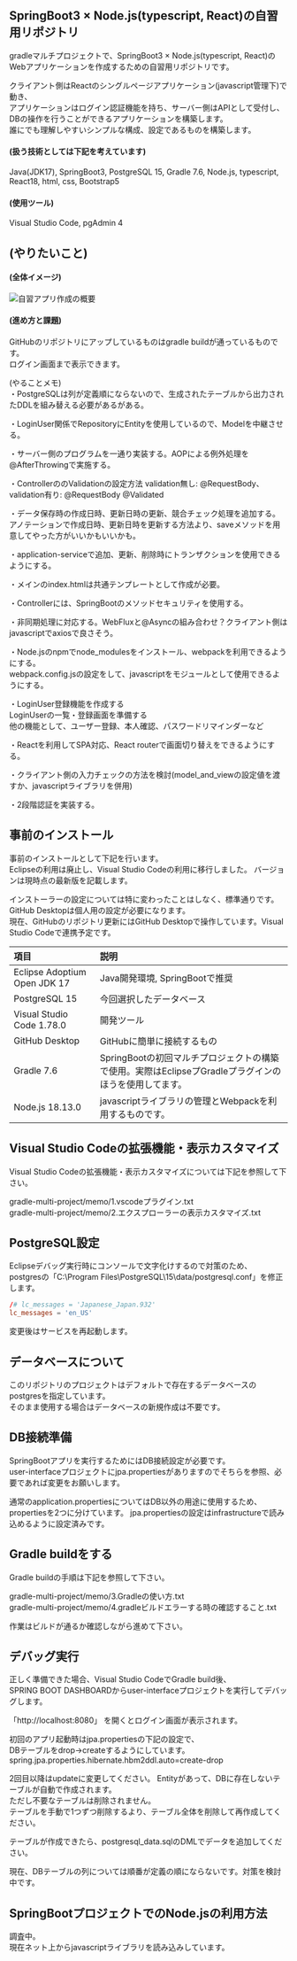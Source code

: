 ## SpringBoot3 × Node.js(typescript, React)の自習用リポジトリ
gradleマルチプロジェクトで、SpringBoot3 × Node.js(typescript, React)の  
Webアプリケーションを作成するための自習用リポジトリです。  

クライアント側はReactのシングルページアプリケーション(javascript管理下)で動き、  
アプリケーションはログイン認証機能を持ち、サーバー側はAPIとして受付し、  
DBの操作を行うことができるアプリケーションを構築します。  
誰にでも理解しやすいシンプルな構成、設定であるものを構築します。   

#### (扱う技術としては下記を考えています)
Java(JDK17), SpringBoot3, PostgreSQL 15, Gradle 7.6, Node.js, typescript, React18, html, css, Bootstrap5  

#### (使用ツール)
Visual Studio Code, pgAdmin 4  

## (やりたいこと)

#### (全体イメージ)  
![自習アプリ作成の概要](https://user-images.githubusercontent.com/32920703/218778468-d0df6e7e-dd67-4ebc-9114-6b9c745dd639.png)


#### (進め方と課題)  
GitHubのリポジトリにアップしているものはgradle buildが通っているものです。  
ログイン画面まで表示できます。  

(やることメモ)  
・PostgreSQLは列が定義順にならないので、生成されたテーブルから出力されたDDLを組み替える必要があるがある。  

・LoginUser関係でRepositoryにEntityを使用しているので、Modelを中継させる。

・サーバー側のプログラムを一通り実装する。AOPによる例外処理を@AfterThrowingで実施する。 

・ControllerののValidationの設定方法
validation無し: @RequestBody、validation有り: @RequestBody @Validated  

・データ保存時の作成日時、更新日時の更新、競合チェック処理を追加する。
アノテーションで作成日時、更新日時を更新する方法より、saveメソッドを用意してやった方がいいかもいいかも。  

・application-serviceで追加、更新、削除時にトランザクションを使用できるようにする。  

・メインのindex.htmlは共通テンプレートとして作成が必要。  

・Controllerには、SpringBootのメソッドセキュリティを使用する。  

・非同期処理に対応する。WebFluxと@Asyncの組み合わせ？クライアント側はjavascriptでaxiosで良さそう。

・Node.jsのnpmでnode_modulesをインストール、webpackを利用できるようにする。  
webpack.config.jsの設定をして、javascriptをモジュールとして使用できるようにする。    

・LoginUser登録機能を作成する  
LoginUserの一覧・登録画面を準備する  
他の機能として、ユーザー登録、本人確認、パスワードリマインダーなど  

・Reactを利用してSPA対応、React routerで画面切り替えをできるようにする。  

・クライアント側の入力チェックの方法を検討(model_and_viewの設定値を渡すか、javascriptライブラリを併用)

・2段階認証を実装する。  


## 事前のインストール
事前のインストールとして下記を行います。  
Eclipseの利用は廃止し、Visual Studio Codeの利用に移行しました。
バージョンは現時点の最新版を記載します。  

インストーラーの設定については特に変わったことはしなく、標準通りです。  
GitHub Desktopは個人用の設定が必要になります。  
現在、GitHubのリポジトリ更新にはGitHub Desktopで操作しています。Visual Studio Codeで連携予定です。  

| 項目 | 説明 |
| :--- | :--- |
| Eclipse Adoptium Open JDK 17 | Java開発環境, SpringBootで推奨 |
| PostgreSQL 15 | 今回選択したデータベース |
| Visual Studio Code 1.78.0 | 開発ツール |
| GitHub Desktop | GitHubに簡単に接続するもの |
| Gradle 7.6 | SpringBootの初回マルチプロジェクトの構築で使用。実際はEclipseプGradleプラグインのほうを使用してます。 |
| Node.js 18.13.0 | javascriptライブラリの管理とWebpackを利用するものです。 |

## Visual Studio Codeの拡張機能・表示カスタマイズ
Visual Studio Codeの拡張機能・表示カスタマイズについては下記を参照して下さい。  

gradle-multi-project/memo/1.vscodeプラグイン.txt  
gradle-multi-project/memo/2.エクスプローラーの表示カスタマイズ.txt  

## PostgreSQL設定  
Eclipseデバッグ実行時にコンソールで文字化けするので対策のため、  
postgresの「C:\Program Files\PostgreSQL\15\data/postgresql.conf」を修正します。  

```postgresql.conf
/# lc_messages = 'Japanese_Japan.932'
lc_messages = 'en_US'
```

変更後はサービスを再起動します。  

## データベースについて
このリポジトリのプロジェクトはデフォルトで存在するデータベースのpostgresを指定しています。  
そのまま使用する場合はデータベースの新規作成は不要です。  

## DB接続準備
SpringBootアプリを実行するためにはDB接続設定が必要です。  
user-interfaceプロジェクトにjpa.propertiesがありますのでそちらを参照、必要であれば変更をお願いします。

通常のapplication.propertiesについてはDB以外の用途に使用するため、propertiesを2つに分けています。
jpa.propertiesの設定はinfrastructureで読み込めるように設定済みです。

## Gradle buildをする
Gradle buildの手順は下記を参照して下さい。 

gradle-multi-project/memo/3.Gradleの使い方.txt  
gradle-multi-project/memo/4.gradleビルドエラーする時の確認すること.txt  

作業はビルドが通るか確認しながら進めて下さい。 

## デバッグ実行
正しく準備できた場合、Visual Studio CodeでGradle build後、  
SPRING BOOT DASHBOARDからuser-interfaceプロジェクトを実行してデバッグします。  

「http://localhost:8080」 を開くとログイン画面が表示されます。  
  
初回のアプリ起動時はjpa.propertiesの下記の設定で、  
DBテーブルをdrop->createするようにしています。 
spring.jpa.properties.hibernate.hbm2ddl.auto=create-drop  

2回目以降はupdateに変更してください。
Entityがあって、DBに存在しないテーブルが自動で作成されます。  
ただし不要なテーブルは削除されません。  
テーブルを手動で1つずつ削除するより、テーブル全体を削除して再作成してください。    

テーブルが作成できたら、postgresql_data.sqlのDMLでデータを追加してください。  

現在、DBテーブルの列については順番が定義の順にならないです。対策を検討中です。  


## SpringBootプロジェクトでのNode.jsの利用方法
調査中。  
現在ネット上からjavascriptライブラリを読み込みしています。
 

